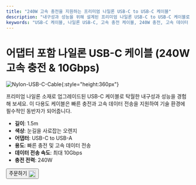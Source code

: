 ```yaml
---
title: "240W 고속 충전을 지원하는 프리미엄 나일론 USB-C to USB-C 케이블"
description: "내구성과 성능을 위해 설계된 프리미엄 나일론 USB-C to USB-C 케이블로 고속 데이터 전송 및 빠른 충전을 경험해 보세요."
keywords: "USB-C 케이블, 나일론 USB-C, 고속 충전 케이블, 240W 충전, 고속 데이터 전송"
---
```


# 어댑터 포함 나일론 USB-C 케이블 (240W 고속 충전 & 10Gbps)

![Nylon-USB-C-Cable](https://assets.openterface.com/images/product/part/nylon-usb-c-cable.webp){:style="height:360px"}

프리미엄 나일론 소재로 업그레이드된 USB-C 케이블로 탁월한 내구성과 성능을 경험해 보세요. 이 다용도 케이블은 빠른 충전과 고속 데이터 전송을 지원하여 기술 환경에 필수적인 동반자가 되어줍니다.

- **길이**: 1.5m  
- **색상**: 눈길을 사로잡는 오렌지  
- **어댑터**: USB-C to USB-A  
- **용도**: 빠른 충전 및 고속 데이터 전송  
- **데이터 전송 속도**: 최대 10Gbps  
- **충전 전력**: 240W  

<button class="md-button" onclick="window.location.href='https://shop.techxartisan.com/products/upgraded-nylon-usb-c-cable-240w-fast-charging-10gbps-data-transfer-1-5m-with-usb-a-adapter-eye-catching-orange'">주문하기 <img src="https://assets.openterface.com/images/trademark/txa.svg" alt="TxA Shop" style="vertical-align: middle; height: 20px;"></button>
